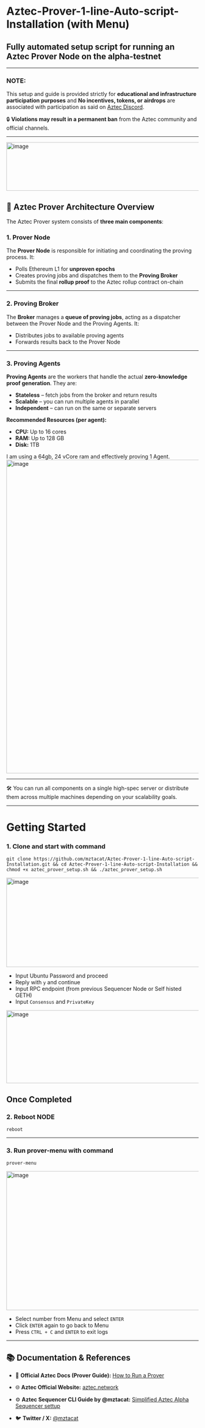 # Aztec-Prover-1-line-Auto-script-Installation (with Menu) 
## Fully automated setup script for running an Aztec Prover Node on the alpha-testnet

----------
### NOTE: 
This setup and guide is provided strictly for **educational and infrastructure participation purposes** and **No incentives, tokens, or airdrops** are associated with participation as said on [Aztec Discord](https://discord.com/channels/1144692727120937080/1144693715160547549/1155955280975253564).

🔒 **Violations may result in a permanent ban** from the Aztec community and official channels.

--------------
<img width="841" height="127" alt="image" src="https://github.com/user-attachments/assets/a7f72c4e-ea2d-41cb-a0d2-c6b704b56bf7" />


## 🧠 Aztec Prover Architecture Overview
The Aztec Prover system consists of **three main components**:

### 1. Prover Node

The **Prover Node** is responsible for initiating and coordinating the proving process. It:

- Polls Ethereum L1 for **unproven epochs**
- Creates proving jobs and dispatches them to the **Proving Broker**
- Submits the final **rollup proof** to the Aztec rollup contract on-chain

---

###  2. Proving Broker

The **Broker** manages a **queue of proving jobs**, acting as a dispatcher between the Prover Node and the Proving Agents. It:

- Distributes jobs to available proving agents
- Forwards results back to the Prover Node

---

###  3. Proving Agents

**Proving Agents** are the workers that handle the actual **zero-knowledge proof generation**. They are:

- **Stateless** – fetch jobs from the broker and return results
- **Scalable** – you can run multiple agents in parallel
- **Independent** – can run on the same or separate servers

**Recommended Resources (per agent):**
- **CPU:** Up to 16 cores
- **RAM:** Up to 128 GB
- **Disk:** 1TB 

I am using a 64gb, 24 vCore ram and effectively proving 1 Agent. 
<img width="1455" height="821" alt="image" src="https://github.com/user-attachments/assets/ad54b9d2-e879-4c12-a78e-60e82893adaf" />

---
 🛠 You can run all components on a single high-spec server or distribute them across multiple machines depending on your scalability goals.

---------

# Getting Started
### 1. Clone and start with command
```
git clone https://github.com/mztacat/Aztec-Prover-1-line-Auto-script-Installation.git && cd Aztec-Prover-1-line-Auto-script-Installation && chmod +x aztec_prover_setup.sh && ./aztec_prover_setup.sh
```
<img width="1118" height="234" alt="image" src="https://github.com/user-attachments/assets/27ef0cfb-bf4e-4125-a9b1-f8cfb8025a1b" />

  * Input Ubuntu Password and proceed
  * Reply with `y` and continue
  * Input RPC endpoint (from previous Sequencer Node or Self histed GETH)
  * Input ```Consensus``` and `PrivateKey`
<img width="973" height="191" alt="image" src="https://github.com/user-attachments/assets/0ba9e742-a635-4be5-a03c-1b9fde7ac488" />

## Once Completed 

### 2. Reboot NODE
```
reboot 
```
--------------------


### 3. Run prover-menu with command
```
prover-menu
```
<img width="1272" height="364" alt="image" src="https://github.com/user-attachments/assets/74e03915-17d8-40d2-8255-bb864e2617d7" />

  * Select number from Menu and select `ENTER`
  * Click `ENTER` again to go back to Menu
  * Press `CTRL + C` and `ENTER` to exit logs


------
## 📚 Documentation & References

- 🔗 **Official Aztec Docs (Prover Guide):**    [How to Run a Prover](https://docs.aztec.network/the_aztec_network/guides/run_nodes/how_to_run_prover)

- 🌐 **Aztec Official Website:**   [aztec.network](https://aztec.network/)

- ⚙️ **Aztec Sequencer CLI Guide by @mztacat:**   [Simplified Aztec Alpha Sequencer settup](https://github.com/mztacat/Simplified-Aztec-Alpha-Testnet-Guide-CLI-Interface-/blob/main/README.md#update-on-aztec-alpha-testnet-8)

- 🐦 **Twitter / X:**    [@mztacat](https://x.com/mztacat)


    
